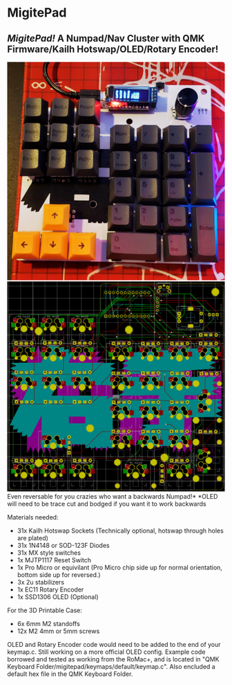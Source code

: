 # MigitePad
## *__MigitePad!__* A Numpad/Nav Cluster with QMK Firmware/Kailh Hotswap/OLED/Rotary Encoder! 
![Built Board](/Images/o23xelcs54o41.jpg)
![PCB](/Images/MigitePadPCB.PNG)
Even reversable for you crazies who want a backwards Numpad!*
*OLED will need to be trace cut and bodged if you want it to work backwards

Materials needed:
* 31x Kailh Hotswap Sockets (Technically optional, hotswap through holes are plated)
* 31x 1N4148 or SOD-123F Diodes
* 31x MX style switches
* 1x MJTP1117 Reset Switch
* 1x Pro Micro or equivilant (Pro Micro chip side up for normal orientation, bottom side up for reversed.)
* 3x 2u stabilizers
* 1x EC11 Rotary Encoder
* 1x SSD1306 OLED (Optional)

For the 3D Printable Case:
* 6x 6mm M2 standoffs
* 12x M2 4mm or 5mm screws

OLED and Rotary Encoder code would need to be added to the end of your keymap.c. Still working on a more official OLED config. Example code borrowed and tested as working from the RoMac+, and is located in "QMK Keyboard Folder/migitepad/keymaps/default/keymap.c". Also encluded a default hex file in the QMK Keyboard Folder.
